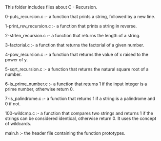 This folder includes files about C - Recursion.

  0-puts_recursion.c :- a function that prints a string, followed by a new line.

  1-print_rev_recursion.c :- a function that prints a string in reverse.

  2-strlen_recursion.c :- a function that returns the length of a string.

  3-factorial.c :- a function that returns the factorial of a given number.

  4-pow_recursion.c :- a function that returns the value of x raised to the power of y.

  5-sqrt_recursion.c :- a function that returns the natural square root of a number.

  6-is_prime_number.c :- a function that returns 1 if the input integer is a prime number, otherwise return 0.

  7-is_palindrome.c :- a function that returns 1 if a string is a palindrome and 0 if not.

  100-wildcmp.c :- a function that compares two strings and returns 1 if the strings can be considered identical, otherwise return 0. It uses the concept of wildcards.

  main.h :- the header file containing the function prototypes.
